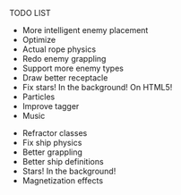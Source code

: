 TODO LIST
- More intelligent enemy placement
- Optimize
- Actual rope physics
- Redo enemy grappling
- Support more enemy types
- Draw better receptacle
- Fix stars! In the background! On HTML5!
- Particles
- Improve tagger
- Music

+ Refractor classes
+ Fix ship physics
+ Better grappling
+ Better ship definitions
+ Stars! In the background!
+ Magnetization effects
